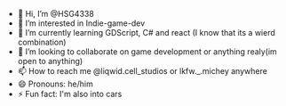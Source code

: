 - 👋 Hi, I’m @HSG4338
- 👀 I’m interested in Indie-game-dev
- 🌱 I’m currently learning GDScript, C# and react (I know that its a wierd combination)
- 💞️ I’m looking to collaborate on game development or anything realy(im open to anything)
- 📫 How to reach me @liqwid.cell_studios or lkfw._.michey anywhere
- 😄 Pronouns: he/him
- ⚡ Fun fact: I'm also into cars

<!---
HSG4338/HSG4338 is a ✨ special ✨ repository because its `README.md` (this file) appears on your GitHub profile.
You can click the Preview link to take a look at your changes.
--->
